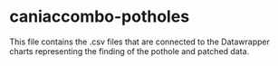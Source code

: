 # caniaccombo-potholes
This file contains the .csv files that are connected to the Datawrapper charts representing the finding of the pothole and patched data.
